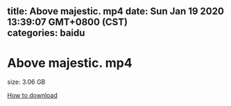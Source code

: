 
title: Above majestic. mp4
date: Sun Jan 19 2020 13:39:07 GMT+0800 (CST)    
categories: baidu
---

# Above majestic. mp4
size: 3.06 GB
 
 

[How to download](https://bpcam.bemobtrk.com/go/2ceec3aa-1ca2-46d6-b9ff-aaa5c184517c?jno=1711)